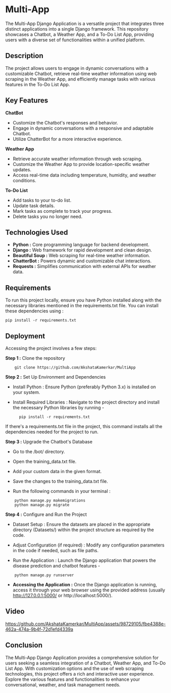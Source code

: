 
# Multi-App


The Multi-App Django Application is a versatile project that integrates three distinct applications into a single Django framework. This repository showcases a Chatbot, a Weather App, and a To-Do List App, providing users with a diverse set of functionalities within a unified platform.
## Description


The project allows users to engage in dynamic conversations with a customizable Chatbot, retrieve real-time weather information using web scraping in the Weather App, and efficiently manage tasks with various features in the To-Do List App. 
## Key Features 


**ChatBot** 
    
- Customize the Chatbot's responses and behavior.
- Engage in dynamic conversations with a responsive and adaptable Chatbot.
- Utilize ChatterBot for a more interactive experience.

**Weather App**

- Retrieve accurate weather information through web scraping.
- Customize the Weather App to provide location-specific weather updates.
- Access real-time data including temperature, humidity, and weather conditions.

**To-Do List**

- Add tasks to your to-do list.
- Update task details.
- Mark tasks as complete to track your progress.
- Delete tasks you no longer need.


## Technologies Used 

* **Python :** Core programming language for backend development.
* **Django :** Web framework for rapid development and clean design.
* **Beautiful Soup :** Web scraping for real-time weather information.
* **ChatterBot :** Powers dynamic and customizable chat interactions.
* **Requests :** Simplifies communication with external APIs for weather data.







## Requirements 

To run this project locally, ensure you have Python installed along with the necessary libraries mentioned in the requirements.txt file. You can install these dependencies using :

``` pip install -r requirements.txt ```

## Deployment

Accessing the project involves a few steps:

**Step 1 :** Clone the repository
```
    git clone https://github.com/AkshataKamerkar/MultiApp

```

**Step 2 :** Set Up Environment and Dependencies

* Install Python : Ensure Python (preferably Python 3.x) is installed on your system.

* Install Required Libraries : Navigate to the project directory and install the necessary Python libraries by running -

```
      pip install -r requirements.txt
```

If there's a requirements.txt file in the project, this command installs all the dependencies needed for the project to run.

**Step 3 :** Upgrade the Chatbot's Database 

* Go to the /bot/ directory.

* Open the training_data.txt file.

* Add your custom data in the given format.

* Save the changes to the training_data.txt file.

* Run the following commands in your terminal :

```
    python manage.py makemigrations
    python manage.py migrate

```

**Step 4 :** Configure and Run the Project

* Dataset Setup : Ensure the datasets are placed in the appropriate directory (Datasets/) within the project structure as required by the code.

* Adjust Configuration (if required) : Modify any configuration parameters in the code if needed, such as file paths.

* Run the Application : Launch the Django application that powers the disease prediction and chatbot features -

```
    python manage.py runserver
```

* **Accessing the Application :** Once the Django application is running, access it through your web browser using the provided address (usually http://127.0.0.1:5000/ or http://localhost:5000/). 

## Video


https://github.com/AkshataKamerkar/MultiApp/assets/98729105/fbe4388e-462a-474a-9b4f-72d1efd4339a





## Conclusion

The Multi-App Django Application provides a comprehensive solution for users seeking a seamless integration of a Chatbot, Weather App, and To-Do List App. With customization options and the use of web scraping technologies, this project offers a rich and interactive user experience. Explore the various features and functionalities to enhance your conversational, weather, and task management needs.
